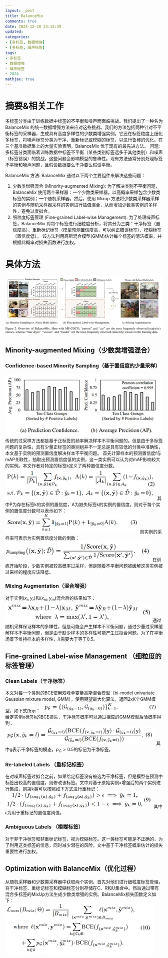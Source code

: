 ```yaml
---
layout: _post
title: BalanceMix
comments: true
date: 2024-12-28 23:12:39
updated:
categories:
- [多标签, 数据增强]
- [多标签, 噪声标签]
tags:
- 多标签
- 数据增强
- 噪声标签
- 2024
mathjax: true
---
```

# 摘要&相关工作
多标签分类由于训练数据中标签的不平衡和噪声而面临挑战。我们提出了一种名为 BalanceMix 的统一数据增强方法来应对这些挑战。我们的方法包括两种针对不平衡标签的采样器，生成具有高度多样性的少数类增强实例。它还在标签粒度上细化多标签，将噪声标签分类为干净、重新标记或模糊的标签，以进行鲁棒的优化。在三个基准数据集上的大量实验表明，BalanceMix 优于现有的最先进方法。
问题: 多标签分类面临着训练数据中标签不平衡（某些类别标签远多于其他类别）和噪声（标签错误）的挑战。这些问题会影响模型的鲁棒性。现有方法通常分别处理标签不平衡和噪声问题，且假设数据要么干净要么假设平衡。
<!-- more -->
BalanceMix 方法: BalanceMix 通过以下两个主要组件来解决这些问题：
1. 少数类增强混合 (Minority-augmented Mixing): 为了解决类别不平衡问题，BalanceMix 使用两个采样器：一个少数类采样器，以高概率采样包含少数类标签的实例；一个随机采样器。然后，使用 Mixup 方法将少数类采样器采样的实例与随机采样器采样的实例进行插值混合，从而增加少数类实例的多样性，避免过度拟合。
2. 细粒度标签管理 (Fine-grained Label-wise Management): 为了处理噪声标签，BalanceMix 对每个标签进行细粒度分析，将其分为三类：干净标签（置信度高）、重新标记标签（模型预测置信度高，可以纠正错误标签）、模糊标签（置信度低）。 该方法利用高斯混合模型(GMM)估计每个标签的清洁概率，并根据此概率对损失函数进行加权。
# 具体方法
![](./BalanceMix/image1.png)
## Minority-augmented Mixing（少数类增强混合）
### Confidence-based Minority Sampling（基于置信度的少量采样）
![](./BalanceMix/image2.png)
传统的过采样方法都是基于正标签的频率解决样本不平衡问题的。但是由于多标签问题的复杂性，具有少量正标签的类别组并不一定总是具有较低的分类中准确性，本文基于实例的预测置信度解决样本不平衡问题。
首先计算样本的预测置信度f与mAP关联性，抽取出预测置信度低的实例，这一类实例可以认为对mAP影响较大的实例。本文作者对特定的标签k定义了两种置信度分数。
![alt text](BalanceMix/image3.png)
其中P为存在标签k的实例的置信度，A为缺失标签k的实例的置信度。则对于每个实例的置信度分数可以表示如下：
![alt text](BalanceMix/image4.png)
则实例的采样率可表示为实例置信度分数的倒数：
![alt text](BalanceMix/image5.png)
在训练开始阶段，少数实例被较高概率过采样，但是随着不平衡问题被缓解这类实例被过采样的程度应该降低。
### Mixing Augmentation（混合增强）
对于实例$(x_r,y_r)$和$(x_m,y_m)$混合后的结果如下：
![alt text](BalanceMix/image6.png)
通过随机采样保证样本的多样性，但是可能会产生样本不平衡问题，通过少量过采样缓解样本不平衡问题，但是由于缺少样本的多样性可能产生过拟合问题。为了在平衡场景下维持样本的多样性，$\lambda$需要大于等于0.5。

## Fine-grained Label-wise Management （细粒度的标签管理）
### Clean Labels（干净标签）
本文对每一个类别的BCE使用双峰单变量高斯混合模型（bi-model univariate Gaussian mixture model, GMM），使用期望最大化算法，返回2xK个GMM模型，如下式所示：
![alt text](BalanceMix/image7.png)
给定实例x标签k的BCE损失，干净标签概率可以通过相应的GMM模型后验概率得到：
![alt text](BalanceMix/image8.png)
其中g表示干净标签的模态。$p_G\gt0.5$的标记为干净标签。
### Re-labeled Labels （重标记标签）
在对噪声标签过拟合之前，如果给定标签没有被选为干净标签，但是模型在预测中标签出较高的置信度，则修改该标签。文中对基于原始实例x增强后的两个实例进行集成，则第k类可以按照如下方式进行重标记：
![alt text](BalanceMix/image9.png)
其中$\epsilon$为用于重标记的置信度阈值。
### Ambiguous Labels （模糊标签）
对于非干净标签和非重标记标签，视为模糊标签。这一类标签可能是不正确的，为了利用这类标签的信息，同时减少潜在的风险，文中基于干净标签概率估计的损失重要性进行加权。
## Optimization with BalanceMix（优化过程）
从随机采样器和少数类采样器中获取两个实例，首先对他们进行细粒度标签管理，将干净标签、重标记标签和模糊标签分别存储在C、R和U集合中。然后通过带有混合多标签的MixUp方法生成少数类增强的实例。BalanceMix损失函数定义如下：
![alt text](BalanceMix/image10.png)